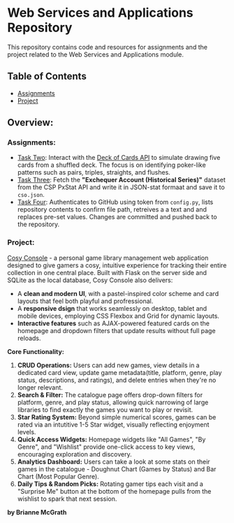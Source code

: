 # **Web Services and Applications Repository**

This repository contains code and resources for assignments and the project related to the Web Services and Applications module. 

## **Table of Contents**
- [Assignments](assignments/) 
- [Project](project/)

## **Overview:**
### **Assignments:**

- [Task Two](assignments/assignment02-carddraw.ipynb): Interact with the [Deck of Cards API](https://deckofcardsapi.com/) to simulate drawing five cards from a shuffled deck. The focus is on identifying poker-like patterns such as pairs, triples, straights, and flushes. 
- [Task Three](assignments/assignment03-cso.py): Fetch the **"Exchequer Account (Historical Series)"** dataset from the CSP PxStat API and write it in JSON-stat formaat and save it to `cso.json`. 
- [Task Four](assignments/assignment04-andrew.txt): Authenticates to GitHub using token from `config.py`, lists repository contents to confirm file path, retreives a a text and and replaces pre-set values. Changes are committed and pushed back to the repository. 

### **Project:**

[Cosy Console](project/) - a personal game library management web application designed to give gamers a cosy, intuitive experience for tracking their entire collection in one central place. Built with Flask on the server side and SQLite as the local database, Cosy Console also delivers: 
- A **clean and modern UI**, with a pastel-inspired color scheme and card layouts that feel both playful and profressional. 
- A **responsive dsign** that works seamlessly on desktop, tablet and mobile devices, employing CSS Flexbox and Grid for dynamic layouts. 
- **Interactive features** such as AJAX-powered featured cards on the homepage and dropdown filters that update results without full page reloads. 

**Core Functionality:**
1. **CRUD Operations:** Users can add new games, view details in a dedicated card view, update game metadata(title, platform, genre, play status, descriptions, and ratings), and delete entries when they're no longer relevant. 
2. **Search & Filter:** The catalogue page offers drop-down filters for platform, genre, and play status, allowing quick narrowing of large libraries to find exactly the games you want to play or revisit. 
3. **Star Rating System:** Beyond simple numerical scores, games can be rated via an intutitive 1-5 Star widget, visually reflecting enjoyment levels. 
4. **Quick Access Widgets:** Homepage widgets like "All Games", "By Genre", and "Wishlist" provide one-click access to key views, encouraging exploration and discovery. 
5. **Analytics Dashboard:** Users can take a look at some stats on their games in the catalogue - Doughnut Chart (Games by Status) and Bar Chart (Most Popular Genre). 
6. **Daily Tips & Random Picks:** Rotating gamer tips each visit and a "Surprise Me" button at the bottom of the homepage pulls from the wishlist to spark that next session. 

**by Brianne McGrath**